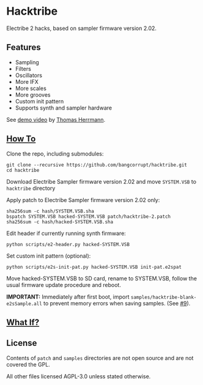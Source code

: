 # Hacktribe
Electribe 2 hacks, based on sampler firmware version 2.02.

## Features
- Sampling
- Filters
- Oscillators
- More IFX
- More scales
- More grooves
- Custom init pattern
- Supports synth and sampler hardware

See [demo video](https://www.youtube.com/watch?v=n0wXUqgfa9Q) by [Thomas Herrmann](https://github.com/BKLronin).


## [How To](../../wiki/firmware-patch)

Clone the repo, including submodules:

    git clone --recursive https://github.com/bangcorrupt/hacktribe.git
    cd hacktribe


Download Electribe Sampler firmware version 2.02 and move `SYSTEM.VSB` to `hacktribe` directory

Apply patch to Electribe Sampler firmware version 2.02 only:

    sha256sum -c hash/SYSTEM.VSB.sha
    bspatch SYSTEM.VSB hacked-SYSTEM.VSB patch/hacktribe-2.patch
    sha256sum -c hash/hacked-SYSTEM.VSB.sha


Edit header if currently running synth firmware:
    
    python scripts/e2-header.py hacked-SYSTEM.VSB

Set custom init pattern (optional):

    python scripts/e2s-init-pat.py hacked-SYSTEM.VSB init-pat.e2spat


Move hacked-SYSTEM.VSB to SD card, rename to SYSTEM.VSB, follow the usual firmware update procedure and reboot.

**IMPORTANT:** Immediately after first boot, import `samples/hacktribe-blank-e2sSample.all` to prevent memory errors when saving samples. (See [#9](/../../issues/9)).


## [What If?](../../wiki/debrick)

## License
Contents of `patch` and `samples` directories are not open source and are not covered the GPL.

All other files licensed AGPL-3.0 unless stated otherwise.
